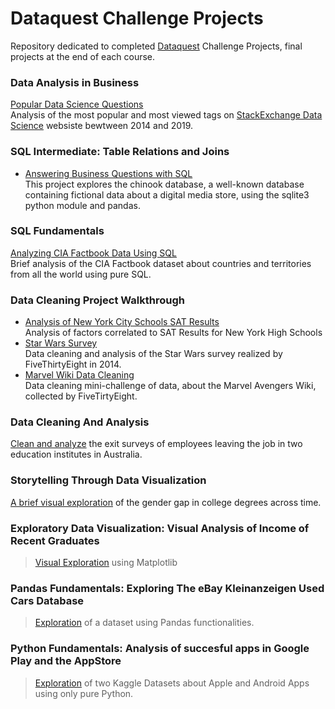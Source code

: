 
# Dataquest Challenge Projects

Repository dedicated to completed [Dataquest](https://www.dataquest.io/) Challenge Projects, final projects at the end of each course.

### Data Analysis in Business
[Popular Data Science Questions]() <br>
Analysis of the most popular and most viewed tags on [StackExchange Data Science](https://datascience.stackexchange.com/) websiste bewtween 2014 and 2019.

### SQL Intermediate: Table Relations and Joins
- [Answering Business Questions with SQL](https://github.com/aleperf/dataquest-challenge-projects/blob/master/sql-intermediate/answering-business-questions/Answering%20Business%20Questions%20with%20SQL.ipynb) <br>
This project explores the chinook database, a well-known database containing fictional data about a digital media store, using the sqlite3 python module and pandas.

### SQL Fundamentals
[Analyzing CIA Factbook Data Using SQL](https://github.com/aleperf/dataquest-challenge-projects/blob/master/sql-fundamentals/Analyzing%20CIA%20Factbook%20Data%20Using%20SQL.ipynb) <br>
Brief analysis of the CIA Factbook dataset about countries and territories from all the world using pure SQL.

### Data Cleaning Project Walkthrough
- [Analysis of New York City Schools SAT Results](https://github.com/aleperf/dataquest-challenge-projects/blob/master/data-cleaning-project-walkthrough/nyc-sat-results/Schools.ipynb) <br>
Analysis of factors correlated to SAT Results for New York High Schools
- [Star Wars Survey](https://github.com/aleperf/dataquest-challenge-projects/blob/master/data-cleaning-project-walkthrough/star-wars-survey/Star%20Wars%20Survey.ipynb) <br>
Data cleaning and analysis of the Star Wars survey realized by FiveThirtyEight in 2014.
- [Marvel Wiki Data Cleaning](https://github.com/aleperf/dataquest-challenge-projects/blob/master/data-cleaning-project-walkthrough/marvel-wiki-data-cleaning/Data%20Cleaning%20Challenge.ipynb) <br>
Data cleaning mini-challenge of data, about the Marvel Avengers Wiki, collected by FiveTirtyEight.
### Data Cleaning And Analysis
[Clean and analyze](https://github.com/aleperf/dataquest-challenge-projects/blob/master/data-cleaning/DataCleaningProject.ipynb) the exit surveys of employees leaving the job in two education institutes in Australia.

### Storytelling Through Data Visualization
[A brief visual exploration](https://github.com/aleperf/dataquest-challenge-projects/blob/master/storytelling-through-data-visualization/DegreesGenderGap.ipynb) of the gender gap in college degrees across time.

### Exploratory Data Visualization: Visual Analysis of Income of Recent Graduates
> [Visual Exploration](https://github.com/aleperf/dataquest-challenge-projects/blob/master/exploratory-data-visualization/RecentGraduates.ipynb) using Matplotlib

### Pandas Fundamentals: Exploring The eBay Kleinanzeigen Used Cars Database
> [Exploration](https://github.com/aleperf/dataquest-challenge-projects/blob/master/pandas-fundamentals/ExploringEbayCarSales.ipynb) of a dataset using Pandas functionalities.

### Python Fundamentals: Analysis of succesful apps in Google Play and the AppStore <br>
>[Exploration](https://github.com/aleperf/dataquest-challenge-projects/blob/master/introduction-to-python/SuccessfulApps.ipynb) of two Kaggle Datasets about Apple and Android Apps using only pure Python.

